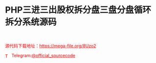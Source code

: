 # PHP三进三出股权拆分盘三盘分盘循环拆分系统源码

<br>


<p style="color: red;">源代码下载地址：<a href="https://mega-file.org/8Uzo2" style="color: red;">https://mega-file.org/8Uzo2</a></p><p style="color: red;"><img src="https://cdn-icons-png.flaticon.com/512/2111/2111646.png" alt="Telegram Icon" style="width: 16px; vertical-align: middle; margin-right: 5px;">Telegram:<a href="https://t.me/official_sourcecode" style="color: red;">@official_sourcecode</a></p>